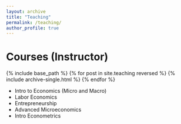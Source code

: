 ```yaml
---
layout: archive
title: "Teaching"
permalink: /teaching/
author_profile: true
---
```

Courses (Instructor) 
======
  {% include base_path %}
{% for post in site.teaching reversed %}
  {% include archive-single.html %}
{% endfor %}

* Intro to Economics (Micro and Macro)
* Labor Economics
* Entrepreneurship
* Advanced Microeconomics
* Intro Econometrics



<!--- Consider just doing a list - Intro to Economics (Micro and Macro), Labor Economics, Entrepreunership, Advanced Mircoeconomics, Intro Econometrics

<details>
<summary>Course List (TA)</summary>
<pre>
Intro to Economics , Labor Economics, Entrepreunership, Advanced Mircoeconomics, & Intro Econometrics
</pre>
* Intro to Economics (Micro and Macro)
* Labor Economics
* Entrepreneurship
* Advanced Microeconomics
* Intro Econometrics
</details>>
